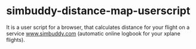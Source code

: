# simbuddy-distance-map-userscript
It is a user script for a browser, that calculates distance for your flight on a service www.simbuddy.com (automatic online logbook for your xplane flights). 
